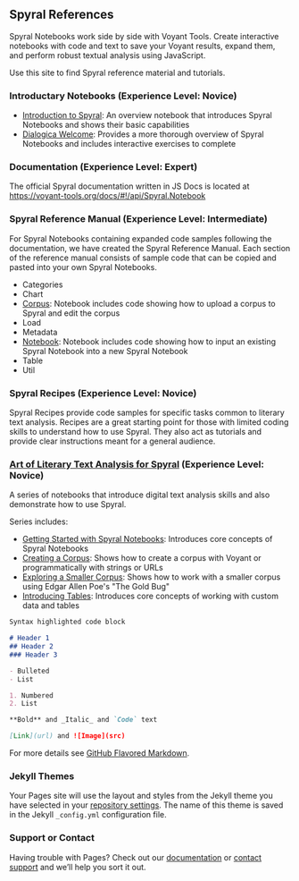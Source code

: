 ## Spyral References

Spyral Notebooks work side by side with Voyant Tools. Create interactive notebooks with code and text to save your Voyant results, expand them, and perform robust textual analysis using JavaScript. 

Use this site to find Spyral reference material and tutorials. 

### Introductary Notebooks (Experience Level: Novice)

- [Introduction to Spyral](https://voyant-tools.org/spyral/aboutspyral/https://voyant-tools.org/spyral/aboutspyral/): An overview notebook that introduces Spyral Notebooks and shows their basic capabilities
- [Dialogica Welcome](https://voyant-tools.org/spyral/DialogicaWelcome): Provides a more thorough overview of Spyral Notebooks and includes interactive exercises to complete

### Documentation (Experience Level: Expert) 

The official Spyral documentation written in JS Docs is located at https://voyant-tools.org/docs/#!/api/Spyral.Notebook 

### Spyral Reference Manual (Experience Level: Intermediate) 

For Spyral Notebooks containing expanded code samples following the documentation, we have created the Spyral Reference Manual. Each section of the reference manual consists of sample code that can be copied and pasted into your own Spyral Notebooks. 

- Categories
- Chart
- [Corpus](https://voyant-tools.org/spyral/corpus): Notebook includes code showing how to upload a corpus to Spyral and edit the corpus
- Load
- Metadata
- [Notebook](https://voyant-tools.org/spyral/import): Notebook includes code showing how to input an existing Spyral Notebook into a new Spyral Notebook
- Table 
- Util

### Spyral Recipes (Experience Level: Novice)

Spyral Recipes provide code samples for specific tasks common to literary text analysis. Recipes are a great starting point for those with limited coding skills to understand how to use Spyral. They also act as tutorials and provide clear instructions meant for a general audience. 

### [Art of Literary Text Analysis for Spyral](https://voyant-tools.org/spyral/homeALTA) (Experience Level: Novice)

A series of notebooks that introduce digital text analysis skills and also demonstrate how to use Spyral. 

Series includes: 
- [Getting Started with Spyral Notebooks](https://voyant-tools.org/spyral/startALTA): Introduces core concepts of Spyral Notebooks 
- [Creating a Corpus](https://voyant-tools.org/spyral/startALTA): Shows how to create a corpus with Voyant or programmatically with strings or URLs
- [Exploring a Smaller Corpus](https://voyant-tools.org/spyral/smallALTA): Shows how to work with a smaller corpus using Edgar Allen Poe's "The Gold Bug" 
- [Introducing Tables](https://voyant-tools.org/spyral/tableALTA): Introduces core concepts of working with custom data and tables


```markdown
Syntax highlighted code block

# Header 1
## Header 2
### Header 3

- Bulleted
- List

1. Numbered
2. List

**Bold** and _Italic_ and `Code` text

[Link](url) and ![Image](src)
```

For more details see [GitHub Flavored Markdown](https://guides.github.com/features/mastering-markdown/).

### Jekyll Themes

Your Pages site will use the layout and styles from the Jekyll theme you have selected in your [repository settings](https://github.com/kaylinland/SpyralRef/settings/pages). The name of this theme is saved in the Jekyll `_config.yml` configuration file.

### Support or Contact

Having trouble with Pages? Check out our [documentation](https://docs.github.com/categories/github-pages-basics/) or [contact support](https://support.github.com/contact) and we’ll help you sort it out.
